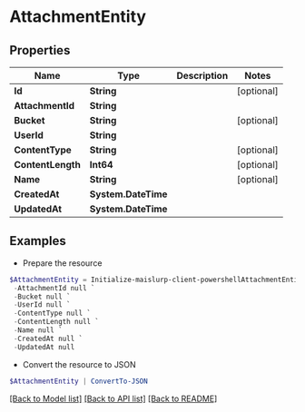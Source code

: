 # AttachmentEntity
## Properties

Name | Type | Description | Notes
------------ | ------------- | ------------- | -------------
**Id** | **String** |  | [optional] 
**AttachmentId** | **String** |  | 
**Bucket** | **String** |  | [optional] 
**UserId** | **String** |  | 
**ContentType** | **String** |  | [optional] 
**ContentLength** | **Int64** |  | [optional] 
**Name** | **String** |  | [optional] 
**CreatedAt** | **System.DateTime** |  | 
**UpdatedAt** | **System.DateTime** |  | 

## Examples

- Prepare the resource
```powershell
$AttachmentEntity = Initialize-maislurp-client-powershellAttachmentEntity  -Id null `
 -AttachmentId null `
 -Bucket null `
 -UserId null `
 -ContentType null `
 -ContentLength null `
 -Name null `
 -CreatedAt null `
 -UpdatedAt null
```

- Convert the resource to JSON
```powershell
$AttachmentEntity | ConvertTo-JSON
```

[[Back to Model list]](../README#documentation-for-models) [[Back to API list]](../README#documentation-for-api-endpoints) [[Back to README]](../README)

